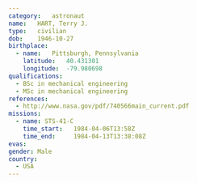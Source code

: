 ```yaml
---
category:	astronaut
name:	HART, Terry J.
type:	civilian
dob:	1946-10-27
birthplace:
  - name:	Pittsburgh, Pennsylvania
    latitude:	40.431301
    longitude:	-79.980698
qualifications:
  - BSc in mechanical engineering
  - MSc in mechanical engineering
references:
  - http://www.nasa.gov/pdf/740566main_current.pdf
missions:
  - name: STS-41-C
    time_start:   1984-04-06T13:58Z
    time_end:     1984-04-13T13:38:08Z
evas:
gender:	Male
country:
  - USA
---
```


